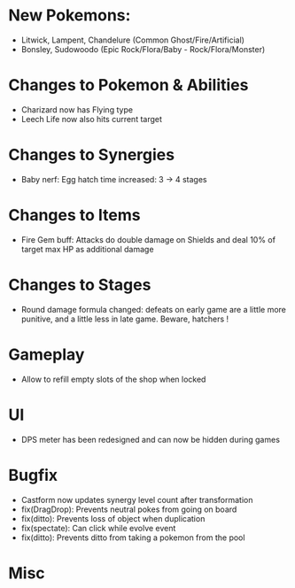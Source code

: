# New Pokemons:
- Litwick, Lampent, Chandelure (Common Ghost/Fire/Artificial)
- Bonsley, Sudowoodo (Epic Rock/Flora/Baby - Rock/Flora/Monster)

# Changes to Pokemon & Abilities
- Charizard now has Flying type
- Leech Life now also hits current target

# Changes to Synergies
- Baby nerf: Egg hatch time increased: 3 → 4 stages

# Changes to Items
- Fire Gem buff: Attacks do double damage on Shields and deal 10% of target max HP as additional damage

# Changes to Stages
- Round damage formula changed: defeats on early game are a little more punitive, and a little less in late game. Beware, hatchers !

# Gameplay

- Allow to refill empty slots of the shop when locked

# UI
- DPS meter has been redesigned and can now be hidden during games

# Bugfix
- Castform now updates synergy level count after transformation
- fix(DragDrop): Prevents neutral pokes from going on board
- fix(ditto): Prevents loss of object when duplication 
- fix(spectate): Can click while evolve event
- fix(ditto): Prevents ditto from taking a pokemon from the pool

# Misc
